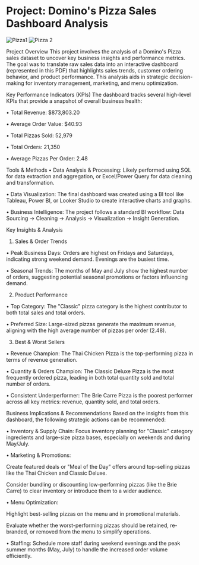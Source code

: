 # Project: Domino's Pizza Sales Dashboard Analysis
![Pizza1](https://github.com/user-attachments/assets/b684345b-3b9b-4b31-afcf-e09bc5c7dd19)
![Pizza 2](https://github.com/user-attachments/assets/31f00d65-6e15-4239-8064-3ebb673daddd)

Project Overview
This project involves the analysis of a Domino's Pizza sales dataset to uncover key business insights and performance metrics. The goal was to translate raw sales data into an interactive dashboard (represented in this PDF) that highlights sales trends, customer ordering behavior, and product performance. This analysis aids in strategic decision-making for inventory management, marketing, and menu optimization.

Key Performance Indicators (KPIs)
The dashboard tracks several high-level KPIs that provide a snapshot of overall business health:

• Total Revenue: $873,803.20

• Average Order Value: $40.93

• Total Pizzas Sold: 52,979

• Total Orders: 21,350

• Average Pizzas Per Order: 2.48

Tools & Methods
• Data Analysis & Processing: Likely performed using SQL for data extraction and aggregation, or Excel/Power Query for data cleaning and transformation.

• Data Visualization: The final dashboard was created using a BI tool like Tableau, Power BI, or Looker Studio to create interactive charts and graphs.

• Business Intelligence: The project follows a standard BI workflow: Data Sourcing -> Cleaning -> Analysis -> Visualization -> Insight Generation.

Key Insights & Analysis
1. Sales & Order Trends

• Peak Business Days: Orders are highest on Fridays and Saturdays, indicating strong weekend demand. Evenings are the busiest time.

• Seasonal Trends: The months of May and July show the highest number of orders, suggesting potential seasonal promotions or factors influencing demand.

2. Product Performance

• Top Category: The "Classic" pizza category is the highest contributor to both total sales and total orders.

• Preferred Size: Large-sized pizzas generate the maximum revenue, aligning with the high average number of pizzas per order (2.48).

3. Best & Worst Sellers

• Revenue Champion: The Thai Chicken Pizza is the top-performing pizza in terms of revenue generation.

• Quantity & Orders Champion: The Classic Deluxe Pizza is the most frequently ordered pizza, leading in both total quantity sold and total number of orders.

• Consistent Underperformer: The Brie Carre Pizza is the poorest performer across all key metrics: revenue, quantity sold, and total orders.

Business Implications & Recommendations
Based on the insights from this dashboard, the following strategic actions can be recommended:

• Inventory & Supply Chain: Focus inventory planning for "Classic" category ingredients and large-size pizza bases, especially on weekends and during May/July.

• Marketing & Promotions:

Create featured deals or "Meal of the Day" offers around top-selling pizzas like the Thai Chicken and Classic Deluxe.

Consider bundling or discounting low-performing pizzas (like the Brie Carre) to clear inventory or introduce them to a wider audience.

• Menu Optimization:

Highlight best-selling pizzas on the menu and in promotional materials.

Evaluate whether the worst-performing pizzas should be retained, re-branded, or removed from the menu to simplify operations.

• Staffing: Schedule more staff during weekend evenings and the peak summer months (May, July) to handle the increased order volume efficiently.
